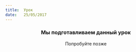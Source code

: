 ```yaml
---
title:  Урок
date:   25/05/2017
---
```


### <center>Мы подготавливаем данный урок</center>
<center>Попробуйте позже</center>